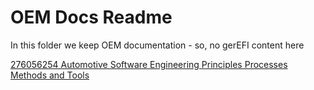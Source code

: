 # OEM Docs Readme

In this folder we keep OEM documentation - so, no gerEFI content here

[276056254 Automotive Software Engineering Principles Processes Methods and Tools](OEM-Docs/articles-en/276056254-Automotive-Software-Engineering-Principles-Processes-Methods-and-Tools.pdf)
